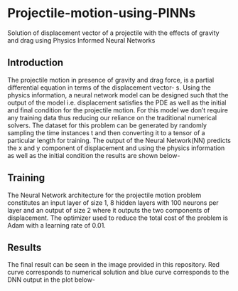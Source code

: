 # Projectile-motion-using-PINNs
Solution of displacement vector of a projectile with the effects of gravity and drag using Physics Informed Neural Networks
## Introduction
The projectile motion in presence of gravity and drag force, is a partial differential equation in terms of the
displacement vector- s. 
Using the physics information, a neural network model can be designed such that the output of the model
i.e. displacement satisfies the PDE as well as the initial and final condition for the projectile motion. For this
model we don’t require any training data thus reducing our reliance on the traditional numerical solvers. The
dataset for this problem can be generated by randomly sampling the time instances t and then converting
it to a tensor of a particular length for training.
The output of the Neural Network(NN) predicts the x and y component of displacement and using the physics information
as well as the initial condition the results are shown below-

## Training
The Neural Network architecture for the projectile motion problem constitutes an input layer of size 1, 8
hidden layers with 100 neurons per layer and an output of size 2 where it outputs the two components of
displacement.
The optimizer used to reduce the total cost of the problem is Adam with a learning rate of 0.01.

## Results
The final result can be seen in the image provided in this repository. Red curve corresponds to numerical 
solution and blue curve corresponds to the DNN output in the plot below-
